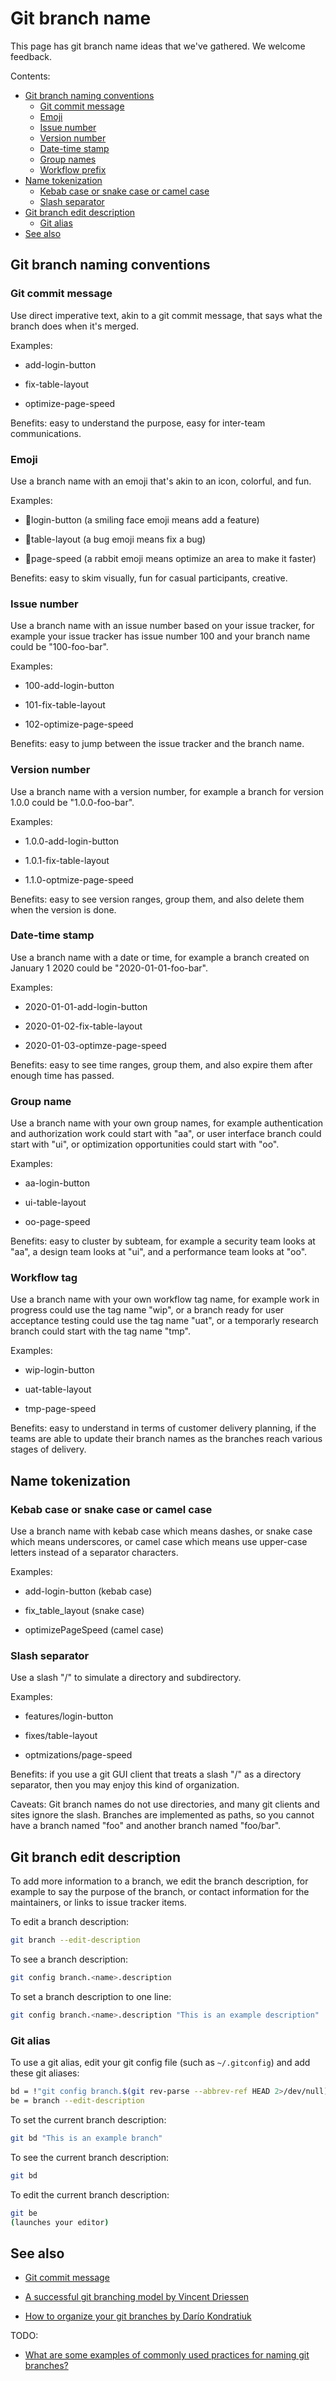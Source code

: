 # Git branch name

This page has git branch name ideas that we've gathered. We welcome feedback.

Contents:

* [Git branch naming conventions](#git-branch-naming-conventions)
  * [Git commit message](#git-commit-message)
  * [Emoji](#emoji)
  * [Issue number](#issue-number)
  * [Version number](#version-number)
  * [Date-time stamp](#date-time-stamp)
  * [Group names](#group-names)
  * [Workflow prefix](#workflow-prefix)
* [Name tokenization](#name-tokenization)
  * [Kebab case or snake case or camel case](#kebab-case-or-snake-case-or-camel-case)
  * [Slash separator](#slash-separator)
* [Git branch edit description](#git-branch-edit-description)
  * [Git alias](#git-alias)
* [See also](#see-also)


## Git branch naming conventions


### Git commit message

Use direct imperative text, akin to a git commit message, that says what the branch does when it's merged.

Examples:

* add-login-button

* fix-table-layout

* optimize-page-speed

Benefits: easy to understand the purpose, easy for inter-team communications.


### Emoji

Use a branch name with an emoji that's akin to an icon, colorful, and fun.

Examples:

* 🙂login-button (a smiling face emoji means add a feature)

* 🐛table-layout (a bug emoji means fix a bug)

* 🐇page-speed (a rabbit emoji means optimize an area to make it faster)


Benefits: easy to skim visually, fun for casual participants, creative.


### Issue number

Use a branch name with an issue number based on your issue tracker, for example your issue tracker has issue number 100 and your branch name could be "100-foo-bar".

Examples:

* 100-add-login-button

* 101-fix-table-layout

* 102-optimize-page-speed

Benefits: easy to jump between the issue tracker and the branch name.


### Version number

Use a branch name with a version number, for example a branch for version 1.0.0 could be "1.0.0-foo-bar".

Examples:

* 1.0.0-add-login-button

* 1.0.1-fix-table-layout

* 1.1.0-optmize-page-speed

Benefits: easy to see version ranges, group them, and also delete them when the version is done.


### Date-time stamp

Use a branch name with a date or time, for example a branch created on January 1 2020 could be "2020-01-01-foo-bar".

Examples:

* 2020-01-01-add-login-button

* 2020-01-02-fix-table-layout

* 2020-01-03-optimze-page-speed

Benefits: easy to see time ranges, group them, and also expire them after enough time has passed.


### Group name

Use a branch name with your own group names, for example authentication and authorization work could start with "aa", or user interface branch could start with "ui", or optimization opportunities could start with "oo".

Examples:

* aa-login-button

* ui-table-layout

* oo-page-speed

Benefits: easy to cluster by subteam, for example a security team looks at "aa", a design team looks at "ui", and a performance team looks at "oo".


### Workflow tag

Use a branch name with your own workflow tag name, for example work in progress could use the tag name "wip", or a branch ready for user acceptance testing could use the tag name "uat", or a temporarly research branch could start with the tag name "tmp".

Examples:

* wip-login-button

* uat-table-layout

* tmp-page-speed

Benefits: easy to understand in terms of customer delivery planning, if the teams are able to update their branch names as the branches reach various stages of delivery.


## Name tokenization


### Kebab case or snake case or camel case

Use a branch name with kebab case which means dashes, or snake case which means underscores, or camel case which means use upper-case letters instead of a separator characters.

Examples:

* add-login-button (kebab case)

* fix_table_layout (snake case)

* optimizePageSpeed (camel case)


### Slash separator

Use a slash "/" to simulate a directory and subdirectory.

Examples:

* features/login-button

* fixes/table-layout

* optmizations/page-speed

Benefits: if you use a git GUI client that treats a slash "/" as a directory separator, then you may enjoy this kind of organization.

Caveats: Git branch names do not use directories, and many git clients and sites ignore the slash. Branches are implemented as paths, so you cannot have a branch named "foo" and another branch named "foo/bar".


## Git branch edit description

To add more information to a branch, we edit the branch description, for example to say the purpose of the branch, or contact information for the maintainers, or links to issue tracker items.

To edit a branch description:

```sh
git branch --edit-description
```

To see a branch description:

```sh
git config branch.<name>.description
```

To set a branch description to one line:

```sh
git config branch.<name>.description "This is an example description"
```


### Git alias

To use a git alias, edit your git config file (such as `~/.gitconfig`) and add these git aliases:


```sh
bd = !"git config branch.$(git rev-parse --abbrev-ref HEAD 2>/dev/null).description"
be = branch --edit-description
```

To set the current branch description:

```sh
git bd "This is an example branch"
```

To see the current branch description:

```sh
git bd
```

To edit the current branch description:

```sh
git be
(launches your editor)
```


## See also

* [Git commit message](https://github.com/joelparkerhenderson/git_commit_message)

* [A successful git branching model by Vincent Driessen](https://nvie.com/posts/a-successful-git-branching-model/)

* [How to organize your git branches by Darío Kondratiuk](https://dev.to/hardkoded/how-to-organize-your-git-branches-4dci)


TODO:

* [What are some examples of commonly used practices for naming git branches?](https://stackoverflow.com/questions/273695/what-are-some-examples-of-commonly-used-practices-for-naming-git-branches)

